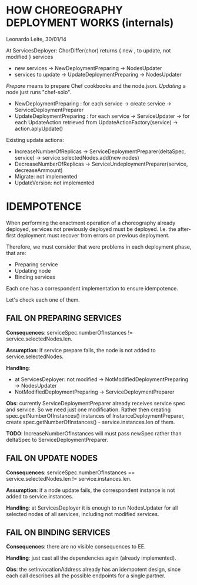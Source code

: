 HOW CHOREOGRAPHY DEPLOYMENT WORKS (internals)
=================================

Leonardo Leite, 30/01/14

At ServicesDeployer:
ChorDiffer(chor) returns { new , to update, not modified } services

* new services       -> NewDeploymentPreparing    -> NodesUpdater
* services to update -> UpdateDeploymentPreparing -> NodesUpdater

*Prepare* means to prepare Chef cookbooks and the node.json. 
*Updating* a node just runs "chef-solo".

* NewDeploymentPreparing : for each service -> create service -> ServiceDeploymentPreparer
* UpdateDeploymentPreparing : for each service -> ServiceUpdater ->
  for each UpdateAction retrieved from UpdateActionFactory(service) -> action.aplyUpdate()

Existing update actions:
 
* IncreaseNumberOfReplicas -> ServiceDeploymentPreparer(deltaSpec, service) -> service.selectedNodes.add(new nodes)
* DecreaseNumberOfReplicas -> ServiceUndeploymentPreparer(service, decreaseAmmount)
* Migrate: not implemented
* UpdateVersion: not implemented

IDEMPOTENCE
===========

When performing the enactment operation of a choreography already deployed,
services not previously deployed must be deployed.
I.e. the after-first deployment must recover from errors on previous deployment.

Therefore, we must consider that were problems in each deployment phase, that are:

* Preparing service
* Updating node
* Binding services

Each one has a correspondent implementation to ensure idempotence.

Let's check each one of them.

FAIL ON PREPARING SERVICES
--------------------------

**Consequences**: serviceSpec.numberOfInstances != service.selectedNodes.len.

**Assumption**: if service prepare fails, the node is not added to service.selectedNodes.

**Handling**:

* at ServicesDeployer: not modified -> NotModifiedDeploymentPreparing -> NodesUpdater
* NotModifiedDeploymentPreparing -> ServiceDeploymentPreparer

**Obs**: currently ServiceDeploymentPreparer already receives service spec and service.
So we need just one modification. Rather then creating spec.getNumberOfInstances() instances
of InstanceDeploymentPreparer, create spec.getNumberOfInstances() - service.instances.len of them.

**TODO**: IncreaseNumberOfInstances will must pass newSpec rather than deltaSpec to ServiceDeploymentPreparer.

FAIL ON UPDATE NODES
--------------------

**Consequences**: serviceSpec.numberOfInstances == service.selectedNodes.len != service.instances.len.

**Assumption**: if a node update fails, the correspondent instance is not added to service.instances.

**Handling**: at ServicesDeployer it is enough to run NodesUpdater for all selected nodes of all services,
including not modified services.

FAIL ON BINDING SERVICES
-----------------------

**Consequences**: there are no visible consequences to EE.

**Handling**: just cast all the dependencies again (already implemented).

**Obs**: the setInvocationAddress already has an idempotent design,
since each call describes all the possible endpoints for a single partner.



